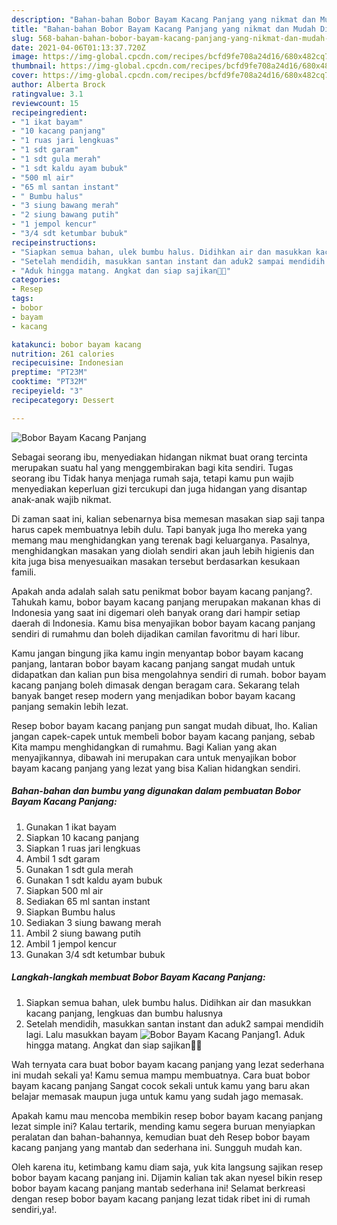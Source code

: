 ```yaml
---
description: "Bahan-bahan Bobor Bayam Kacang Panjang yang nikmat dan Mudah Dibuat"
title: "Bahan-bahan Bobor Bayam Kacang Panjang yang nikmat dan Mudah Dibuat"
slug: 568-bahan-bahan-bobor-bayam-kacang-panjang-yang-nikmat-dan-mudah-dibuat
date: 2021-04-06T01:13:37.720Z
image: https://img-global.cpcdn.com/recipes/bcfd9fe708a24d16/680x482cq70/bobor-bayam-kacang-panjang-foto-resep-utama.jpg
thumbnail: https://img-global.cpcdn.com/recipes/bcfd9fe708a24d16/680x482cq70/bobor-bayam-kacang-panjang-foto-resep-utama.jpg
cover: https://img-global.cpcdn.com/recipes/bcfd9fe708a24d16/680x482cq70/bobor-bayam-kacang-panjang-foto-resep-utama.jpg
author: Alberta Brock
ratingvalue: 3.1
reviewcount: 15
recipeingredient:
- "1 ikat bayam"
- "10 kacang panjang"
- "1 ruas jari lengkuas"
- "1 sdt garam"
- "1 sdt gula merah"
- "1 sdt kaldu ayam bubuk"
- "500 ml air"
- "65 ml santan instant"
- " Bumbu halus"
- "3 siung bawang merah"
- "2 siung bawang putih"
- "1 jempol kencur"
- "3/4 sdt ketumbar bubuk"
recipeinstructions:
- "Siapkan semua bahan, ulek bumbu halus. Didihkan air dan masukkan kacang panjang, lengkuas dan bumbu halusnya"
- "Setelah mendidih, masukkan santan instant dan aduk2 sampai mendidih lagi. Lalu masukkan bayam"
- "Aduk hingga matang. Angkat dan siap sajikan🙏😋"
categories:
- Resep
tags:
- bobor
- bayam
- kacang

katakunci: bobor bayam kacang 
nutrition: 261 calories
recipecuisine: Indonesian
preptime: "PT23M"
cooktime: "PT32M"
recipeyield: "3"
recipecategory: Dessert

---
```



![Bobor Bayam Kacang Panjang](https://img-global.cpcdn.com/recipes/bcfd9fe708a24d16/680x482cq70/bobor-bayam-kacang-panjang-foto-resep-utama.jpg)

Sebagai seorang ibu, menyediakan hidangan nikmat buat orang tercinta merupakan suatu hal yang menggembirakan bagi kita sendiri. Tugas seorang ibu Tidak hanya menjaga rumah saja, tetapi kamu pun wajib menyediakan keperluan gizi tercukupi dan juga hidangan yang disantap anak-anak wajib nikmat.

Di zaman  saat ini, kalian sebenarnya bisa memesan masakan siap saji tanpa harus capek membuatnya lebih dulu. Tapi banyak juga lho mereka yang memang mau menghidangkan yang terenak bagi keluarganya. Pasalnya, menghidangkan masakan yang diolah sendiri akan jauh lebih higienis dan kita juga bisa menyesuaikan masakan tersebut berdasarkan kesukaan famili. 



Apakah anda adalah salah satu penikmat bobor bayam kacang panjang?. Tahukah kamu, bobor bayam kacang panjang merupakan makanan khas di Indonesia yang saat ini digemari oleh banyak orang dari hampir setiap daerah di Indonesia. Kamu bisa menyajikan bobor bayam kacang panjang sendiri di rumahmu dan boleh dijadikan camilan favoritmu di hari libur.

Kamu jangan bingung jika kamu ingin menyantap bobor bayam kacang panjang, lantaran bobor bayam kacang panjang sangat mudah untuk didapatkan dan kalian pun bisa mengolahnya sendiri di rumah. bobor bayam kacang panjang boleh dimasak dengan beragam cara. Sekarang telah banyak banget resep modern yang menjadikan bobor bayam kacang panjang semakin lebih lezat.

Resep bobor bayam kacang panjang pun sangat mudah dibuat, lho. Kalian jangan capek-capek untuk membeli bobor bayam kacang panjang, sebab Kita mampu menghidangkan di rumahmu. Bagi Kalian yang akan menyajikannya, dibawah ini merupakan cara untuk menyajikan bobor bayam kacang panjang yang lezat yang bisa Kalian hidangkan sendiri.

<!--inarticleads1-->

##### Bahan-bahan dan bumbu yang digunakan dalam pembuatan Bobor Bayam Kacang Panjang:

1. Gunakan 1 ikat bayam
1. Siapkan 10 kacang panjang
1. Siapkan 1 ruas jari lengkuas
1. Ambil 1 sdt garam
1. Gunakan 1 sdt gula merah
1. Gunakan 1 sdt kaldu ayam bubuk
1. Siapkan 500 ml air
1. Sediakan 65 ml santan instant
1. Siapkan  Bumbu halus
1. Sediakan 3 siung bawang merah
1. Ambil 2 siung bawang putih
1. Ambil 1 jempol kencur
1. Gunakan 3/4 sdt ketumbar bubuk




<!--inarticleads2-->

##### Langkah-langkah membuat Bobor Bayam Kacang Panjang:

1. Siapkan semua bahan, ulek bumbu halus. Didihkan air dan masukkan kacang panjang, lengkuas dan bumbu halusnya
1. Setelah mendidih, masukkan santan instant dan aduk2 sampai mendidih lagi. Lalu masukkan bayam
<img src="//assets-global.cpcdn.com/assets/icons/button_play-2c75c40dde080a61004c1f40b05d8f140eaff45d7e9e6481dc71c63d2e7c4909.png" alt="Bobor Bayam Kacang Panjang">1. Aduk hingga matang. Angkat dan siap sajikan🙏😋




Wah ternyata cara buat bobor bayam kacang panjang yang lezat sederhana ini mudah sekali ya! Kamu semua mampu membuatnya. Cara buat bobor bayam kacang panjang Sangat cocok sekali untuk kamu yang baru akan belajar memasak maupun juga untuk kamu yang sudah jago memasak.

Apakah kamu mau mencoba membikin resep bobor bayam kacang panjang lezat simple ini? Kalau tertarik, mending kamu segera buruan menyiapkan peralatan dan bahan-bahannya, kemudian buat deh Resep bobor bayam kacang panjang yang mantab dan sederhana ini. Sungguh mudah kan. 

Oleh karena itu, ketimbang kamu diam saja, yuk kita langsung sajikan resep bobor bayam kacang panjang ini. Dijamin kalian tak akan nyesel bikin resep bobor bayam kacang panjang mantab sederhana ini! Selamat berkreasi dengan resep bobor bayam kacang panjang lezat tidak ribet ini di rumah sendiri,ya!.

